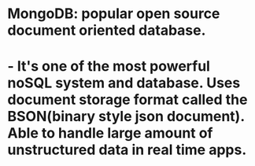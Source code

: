 # MongoDB: popular open source document oriented database.
# - It's one of the most powerful noSQL system and database. Uses document storage format called the BSON(binary style json document). Able to handle large amount of unstructured data in real time apps. 